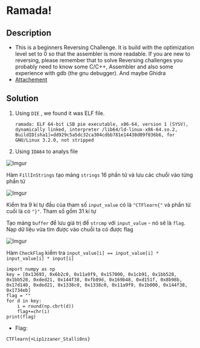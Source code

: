 # Ramada!

## Description

* This is a beginners Reversing Challenge. It is build with the optimization level set to 0 so that the assembler is more readable. If you are new to reversing, please remember that to solve Reversing challenges you probably need to know some C/C++, Assembler and also some experience with gdb (the gnu debugger). And maybe Ghidra
* [Attachement](https://ctflearn.com/challenge/download/1009)

## Solution

1. Using `DIE` , we found it was ELF file. 

       ramada: ELF 64-bit LSB pie executable, x86-64, version 1 (SYSV), dynamically linked, interpreter /lib64/ld-linux-x86-64.so.2, BuildID[sha1]=dd929c5a5dc32ca304cdbb781e14438d09f036b6, for GNU/Linux 3.2.0, not stripped

2. Using  `IDA64` to analys file



![Imgur](https://i.imgur.com/HRUmq91.png)


Hàm `FillInStrings` tạo mảng `strings` 16 phần tử và lưu các chuỗi vào từng phần tử

![Imgur](https://i.imgur.com/wEEQKCr.png)

Kiểm tra 9 kí tự đầu của tham số `input_value` có là `"CTFlearn{"` và phần tử cuối là có `"}"`. Tham số gồm 31 kí tự 

Tạo mảng `buffer` để lưu giá trị để `strcmp` với `input_value` - nó sẽ là `flag`. Nạp dữ liệu vừa tìm được vào chuỗi ta có được flag


![Imgur](https://i.imgur.com/j7ZOkj8.png)

Hàm `CheckFlag` kiểm tra `input_value[i] == input_value[i] * input_value[i] * input[i]`
```
import numpy as np
key = [0x13693, 0x6b2c0, 0x11a9f9, 0x157000, 0x1cb91, 0x1bb528, 0x1bb528, 0xded21, 0x144f38, 0xfb89d, 0x169b48, 0xd151f, 0x8b98b, 0x17d140, 0xded21, 0x1338c0, 0x1338c0, 0x11a9f9, 0x1b000, 0x144f38, 0x1734eb]
flag = ""
for d in key:
	i = round(np.cbrt(d))
	flag+=chr(i)
print(flag)
```
* Flag:

```
CTFlearn{+Lip1zzaner_Stalli0ns}
```